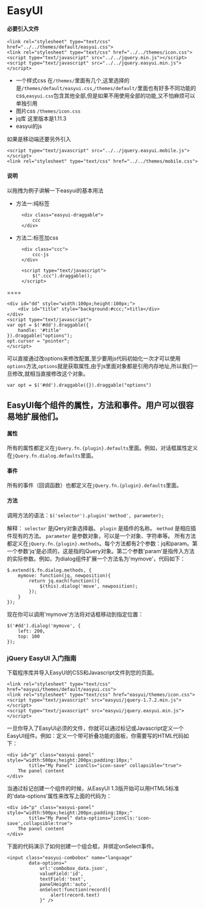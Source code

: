 # EasyUI

#### 必要引入文件

    <link rel="stylesheet" type="text/css" href="../../themes/default/easyui.css">
    <link rel="stylesheet" type="text/css" href="../../themes/icon.css">
    <script type="text/javascript" src="../../jquery.min.js"></script>
    <script type="text/javascript" src="../../jquery.easyui.min.js"></script>

* 一个样式css 在`/themes/`里面有几个,这里选择的是`/themes/default/easyui.css`,`/themes/default/`里面也有好多不同功能的css,`easyui.css`包含其他全部,但是如果不用使用全部的功能,又不怕麻烦可以单独引用
* 图片css `/themes/icon.css`
* jq库 这里版本是1.11.3
* easyui的js

如果是移动端还要另外引入

    <script type="text/javascript" src="../../jquery.easyui.mobile.js"></script>
    <link rel="stylesheet" type="text/css" href="../../themes/mobile.css">


#### 说明

以拖拽为例子讲解一下easyui的基本用法

* 方法一:纯标签

        <div class="easyui-draggable">
            ccc
        </div>

* 方法二:标签加css

        <div class="ccc">
            ccc-js
        </div>

        <script type="text/javascript">
            $(".ccc").draggable();
        </script>

====

    <div id="dd" style="width:100px;height:100px;">
        <div id="title" style="background:#ccc;">title</div>
    </div>
    <script type="text/javascript">
    var opt = $('#dd').draggable({
        handle: '#title'
    }).draggable("options");
    opt.cursor = "pointer";
    </script>


可以直接通过改options来修改配置,至少要用js代码初始化一次才可以使用`options`方法,`options`就是获取属性,由于js里面对象都是引用内存地址,所以我们一旦修改,就相当直接修改这个对象。

    var opt = $('#dd').draggable({}).draggable("options")








## EasyUI每个组件的属性，方法和事件。用户可以很容易地扩展他们。

#### 属性

所有的属性都定义在`jQuery.fn.{plugin}.defaults`里面。例如，对话框属性定义在`jQuery.fn.dialog.defaults`里面。

#### 事件

所有的事件（回调函数）也都定义在`jQuery.fn.{plugin}.defaults`里面。

#### 方法

调用方法的语法：`$('selector').plugin('method', parameter);`

解释：
`selector` 是jQery对象选择器。
`plugin` 是插件的名称。
`method` 是相应插件现有的方法。
`parameter` 是参数对象，可以是一个对象、字符串等。
所有方法都定义在`jQuery.fn.{plugin}.methods`。每个方法都有2个参数：jq和param。第一个参数'jq'是必须的，这是指的jQuery对象。第二个参数'param'是指传入方法的实际参数。例如，为dialog组件扩展一个方法名为'mymove'，代码如下：

    $.extend($.fn.dialog.methods, {
        mymove: function(jq, newposition){
            return jq.each(function(){
                $(this).dialog('move', newposition);
            });
        }
    });

现在你可以调用'mymove'方法将对话框移动到指定位置：

    $('#dd').dialog('mymove', {
        left: 200,
        top: 100
    });

### jQuery EasyUI 入门指南

下载程序库并导入EasyUI的CSS和Javascript文件到您的页面。

    <link rel="stylesheet" type="text/css" href="easyui/themes/default/easyui.css">
    <link rel="stylesheet" type="text/css" href="easyui/themes/icon.css">
    <script type="text/javascript" src="easyui/jquery-1.7.2.min.js"></script>
    <script type="text/javascript" src="easyui/jquery.easyui.min.js"></script>

一旦你导入了EasyUI必须的文件，你就可以通过标记或Javascript定义一个EasyUI组件。例如：定义一个带可折叠功能的面板，你需要写的HTML代码如下：

    <div id="p" class="easyui-panel" style="width:500px;height:200px;padding:10px;"
            title="My Panel" iconCls="icon-save" collapsible="true">
        The panel content
    </div>

当通过标记创建一个组件的时候，从EasyUI 1.3版开始可以用HTML5标准的'data-options'属性来改写上面的代码为：

    <div id="p" class="easyui-panel" style="width:500px;height:200px;padding:10px;"
            title="My Panel" data-options="iconCls:'icon-save',collapsible:true">
        The panel content
    </div>

下面的代码演示了如何创建一个组合框，并绑定onSelect事件。

    <input class="easyui-combobox" name="language"
            data-options="
                url:'combobox_data.json',
                valueField:'id',
                textField:'text',
                panelHeight:'auto',
                onSelect:function(record){
                    alert(record.text)
                }" />
